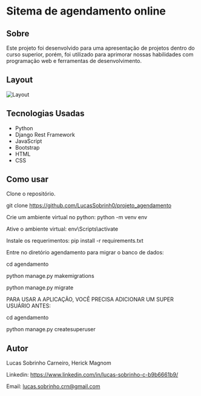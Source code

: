 # Sitema de agendamento online

## Sobre

Este projeto foi desenvolvido para uma apresentação de projetos dentro do curso superior, porém, foi utilizado para aprimorar nossas habilidades com programação web e ferramentas de desenvolvimento.

## Layout

![Layout](./img/layout.png)

## Tecnologias Usadas

- Python
- Django Rest Framework
- JavaScript
- Bootstrap
- HTML
- CSS

## Como usar

Clone o repositório.

git clone https://github.com/LucasSobrinh0/projeto_agendamento

Crie um ambiente virtual no python: python -m venv env

Ative o ambiente virtual: env\Scripts\activate

Instale os requerimentos: pip install -r requirements.txt

Entre no diretório agendamento para migrar o banco de dados:

cd agendamento
 
python manage.py makemigrations
 
python manage.py migrate

PARA USAR A APLICAÇÃO, VOCÊ PRECISA ADICIONAR UM SUPER USUÁRIO ANTES:

cd agendamento

python manage.py createsuperuser

## Autor

Lucas Sobrinho Carneiro, Herick Magnom

Linkedin: https://www.linkedin.com/in/lucas-sobrinho-c-b9b6661b9/

Email: lucas.sobrinho.crn@gmail.com
